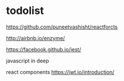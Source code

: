 # todolist
https://github.com/puneetvashisht/reactforcts

http://airbnb.io/enzyme/

https://facebook.github.io/jest/

javascript in deep

react components
https://jwt.io/introduction/

